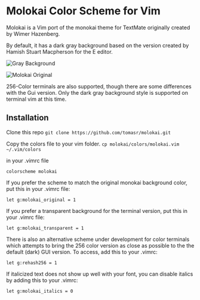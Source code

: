 # Molokai Color Scheme for Vim

Molokai is a Vim port of the monokai theme for TextMate originally created by Wimer Hazenberg.

By default, it has a dark gray background based on the version created by Hamish Stuart Macpherson for the E editor.

![Gray Background](http://www.winterdom.com/weblog/content/binary/WindowsLiveWriter/MolokaiforVim_8602/molokai_normal_small_3.png)

![Molokai Original](http://www.winterdom.com/weblog/content/binary/WindowsLiveWriter/MolokaiforVim_8602/molokai_original_small_3.png)

256-Color terminals are also supported, though there are some differences with the Gui version. Only the dark gray background style is supported on terminal vim at this time.

## Installation
Clone this repo
`git clone https://github.com/tomasr/molokai.git`

Copy the colors file to your vim folder.
`cp molokai/colors/molokai.vim ~/.vim/colors`

in your .vimrc file
```
colorscheme molokai
```

If you prefer the scheme to match the original monokai background color, put this in your .vimrc file: 
```
let g:molokai_original = 1
```

If you prefer a transparent background for the terminal version, put this in your .vimrc file:
```
let g:molokai_transparent = 1
```

There is also an alternative scheme under development for color terminals which attempts to bring the 256 color version as close as possible to the the default (dark) GUI version. To access, add this to your .vimrc:
```
let g:rehash256 = 1
```

If italicized text does not show up well with your font, you can disable italics by adding this to your .vimrc:
```
let g:molokai_italics = 0
```

